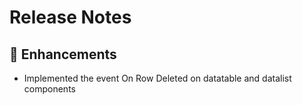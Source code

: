 # Release Notes

## 💪 Enhancements
- Implemented the event On Row Deleted on datatable and datalist components

